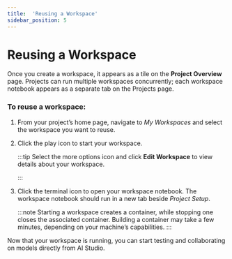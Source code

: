 ```yaml
---
title:  'Reusing a Workspace'
sidebar_position: 5
---
```

# Reusing a Workspace

Once you create a workspace, it appears as a tile on the **Project Overview** page. Projects can run multiple workspaces concurrently; each workspace notebook appears as a separate tab on the Projects page.

### To reuse a workspace:

1. From your project’s home page, navigate to *My Workspaces* and select the workspace you want to reuse.

2. Click the play icon to start your workspace.

    :::tip
    Select the more options icon and click **Edit Workspace** to view details about your workspace.

    :::

3. Click the terminal icon to open your workspace notebook. The workspace notebook should run in a new tab beside *Project Setup*.

    :::note
    Starting a workspace creates a container, while stopping one closes the associated container. Building a container may take a few minutes, depending on your machine’s capabilities.
    :::

Now that your workspace is running, you can start testing and collaborating on models directly from AI Studio.
